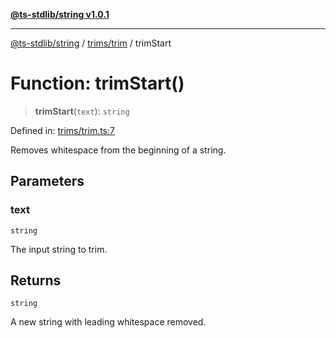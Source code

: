 [**@ts-stdlib/string v1.0.1**](../../../README.md)

***

[@ts-stdlib/string](../../../modules.md) / [trims/trim](../README.md) / trimStart

# Function: trimStart()

> **trimStart**(`text`): `string`

Defined in: [trims/trim.ts:7](https://github.com/gabaudette/ts-stdlib/blob/94404285f4faf17348604cdfd50e84b4b9ee7b00/packages/string/src/trims/trim.ts#L7)

Removes whitespace from the beginning of a string.

## Parameters

### text

`string`

The input string to trim.

## Returns

`string`

A new string with leading whitespace removed.
